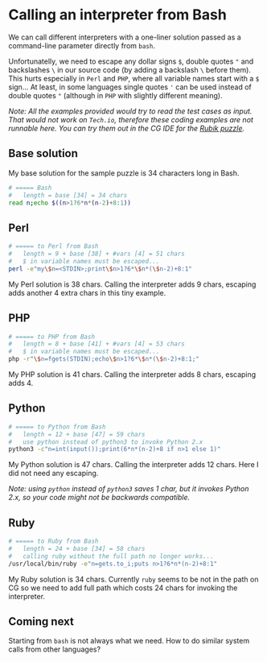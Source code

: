 # Calling an interpreter from Bash

We can call different interpreters with a one-liner solution passed as a command-line parameter directly from `bash`.

Unfortunatelly, we need to escape any dollar signs `$`, double quotes `"` and backslashes `\` in our source code (by adding a backslash `\` before them). This hurts especially in `Perl` and `PHP`, where all variable names start with a `$` sign... At least, in some languages single quotes `'` can be used instead of double quotes `"` (although in `PHP` with slightly different meaning).

_Note: All the examples provided would try to read the test cases as input. That would not work on `Tech.io`, therefore these coding examples are not runnable here. You can try them out in the CG IDE for the [Rubik puzzle](https://www.codingame.com/training/medium/rubik%C2%AE)._


## Base solution

My base solution for the sample puzzle is 34 characters long in Bash.

```sh
# ===== Bash
#   length = base [34] = 34 chars
read n;echo $((n>1?6*n*(n-2)+8:1))
```

## Perl

```sh
# ===== to Perl from Bash
#   length = 9 + base [38] + #vars [4] = 51 chars
#   $ in variable names must be escaped...
perl -e"my\$n=<STDIN>;print\$n>1?6*\$n*(\$n-2)+8:1"
```

My Perl solution is 38 chars. Calling the interpreter adds 9 chars, escaping adds another 4 extra chars in this tiny example.

## PHP

```sh
# ===== to PHP from Bash
#   length = 8 + base [41] + #vars [4] = 53 chars
#   $ in variable names must be escaped...
php -r"\$n=fgets(STDIN);echo\$n>1?6*\$n*(\$n-2)+8:1;"
```

My PHP solution is 41 chars. Calling the interpreter adds 8 chars, escaping adds 4.

## Python

```sh
# ===== to Python from Bash
#   length = 12 + base [47] = 59 chars
#   use python instead of python3 to invoke Python 2.x
python3 -c"n=int(input());print(6*n*(n-2)+8 if n>1 else 1)"
```

My Python solution is 47 chars. Calling the interpreter adds 12 chars. Here I did not need any escaping.

_Note: using `python` instead of `python3` saves 1 char, but it invokes Python 2.x, so your code might not be backwards compatible._

## Ruby

```sh
# ===== to Ruby from Bash
#   length = 24 + base [34] = 58 chars
#   calling ruby without the full path no longer works...
/usr/local/bin/ruby -e"n=gets.to_i;puts n>1?6*n*(n-2)+8:1"
```

My Ruby solution is 34 chars. Currently `ruby` seems to be not in the path on CG so we need to add full path which costs 24 chars for invoking the interpreter.

## Coming next

Starting from `bash` is not always what we need. How to do similar system calls from other languages?
